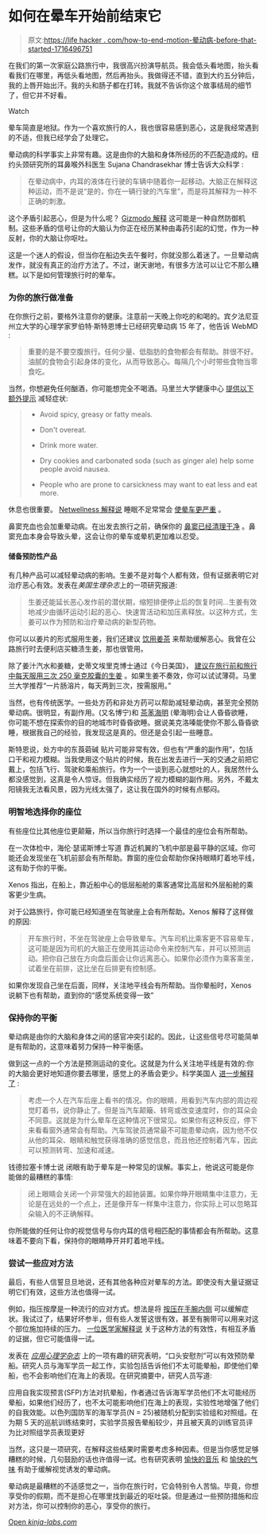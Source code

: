 # 如何在晕车开始前结束它

> 原文:[https://life hacker . com/how-to-end-motion-晕动病-before-that-started-1716496751](https://lifehacker.com/how-to-end-motion-sickness-before-it-starts-1716496751)

在我们的第一次家庭公路旅行中，我很高兴扮演导航员。我会低头看地图，抬头看看我们在哪里，再低头看地图，然后再抬头。我做得还不错，直到大约五分钟后，我的上唇开始出汗。我的头和肠子都在打转。我就不告诉你这个故事结局的细节了，但它并不好看。

Watch

晕车简直是地狱。作为一个喜欢旅行的人，我也很容易感到恶心，这是我经常遇到的不适，但我已经学会了处理它。

晕动病的科学事实上非常有趣。这是由你的大脑和身体所经历的不匹配造成的。纽约头颈研究所的耳鼻喉外科医生 Sujana Chandrasekhar 博士告诉大众科学 :

> 在晕动病中，内耳的液体在行驶的车辆中随着你一起移动。大脑正在解释这种运动，而不是说“是的，你在一辆行驶的汽车里”，而是将其解释为一种不正确的刺激。

这个矛盾引起恶心，但是为什么呢？ [Gizmodo 解释](http://gizmodo.com/what-causes-motion-sickness-1510012598#_ga=1.205848851.1662698338.1411053142) 这可能是一种自然防御机制。这些矛盾的信号让你的大脑认为你正在经历某种由毒药引起的幻觉，作为一种反射，你的大脑让你呕吐。

这是一个迷人的假设，但当你在船边失去午餐时，你就没那么着迷了。一旦晕动病发作，就没有真正的治疗方法了。不过，谢天谢地，有很多方法可以让它不那么糟糕。以下是如何管理旅行时的晕车。

### 为你的旅行做准备

在你旅行之前，要格外注意你的健康。注意前一天晚上你吃的和喝的。宾夕法尼亚州立大学的心理学家罗伯特·斯特恩博士已经研究晕动病 15 年了，他告诉 WebMD :

> 重要的是不要空腹旅行。任何少量、低脂肪的食物都会有帮助。胖很不好。油腻的食物会引起身体的变化，从而导致恶心。每隔几个小时带些食物当零食吃。

当然，你想避免任何酗酒，你可能想完全不喝酒。马里兰大学健康中心 [提供以下额外提示](http://umm.edu/health/medical/altmed/condition/motion-sickness) 减轻症状:

> *   Avoid spicy, greasy or fatty meals.
>     
> *   Don't overeat.
>     
> *   Drink more water.
>     
> *   Dry cookies and carbonated soda (such as ginger ale) help some people avoid nausea.
>     
> *   People who are prone to carsickness may want to eat less and eat more.

休息也很重要。 [Netwellness 解释说](http://www.netwellness.org/question.cfm/34628.htm) 睡眠不足常常会 [使晕车更严重](http://www.netwellness.org/question.cfm/34628.htm) 。

鼻窦充血也会加重晕动病。在出发去旅行之前，确保你的 [鼻窦已经清理干净](http://lifehacker.com/cure-a-stuffed-nose-with-an-ice-cube-1280843412) 。鼻窦充血本身会导致头晕，这会让你的晕车或晕机更加难以忍受。

#### 储备预防性产品

有几种产品可以减轻晕动病的影响。生姜不是对每个人都有效，但有证据表明它对治疗恶心有效。发表在*美国生理杂志*上的一项研究报道:

> 生姜还能延长恶心发作前的潜伏期，缩短排便停止后的恢复时间...生姜有效地减少由循环运动引起的恶心、快速胃活动和加压素释放。以这种方式，生姜可以作为预防和治疗晕动病的新型药物。

你可以以姜片的形式服用生姜，我们还建议 [饮用姜茶](http://lifehacker.com/make-a-cup-of-ginger-tea-to-help-with-nausea-sore-thro-5884337) 来帮助缓解恶心。我曾在公路旅行时去便利店买糖渍生姜，那也很管用。

除了姜汁汽水和姜糖，史蒂文埃里克博士通过《今日美国》， [建议在旅行前和旅行中每天服用三次 250 毫克胶囊的生姜](http://traveltips.usatoday.com/prevent-motion-sickness-air-travel-1580.html) 。如果生姜不奏效，你可以试试薄荷。马里兰大学推荐“一片肠溶片，每天两到三次，按需服用。”

当然，也有传统医学。一些处方药和非处方药可以帮助减轻晕动病，甚至完全预防晕动病。很明显，有副作用。(又名博宁)和 [茶苯海明](https://en.wikipedia.org/wiki/Dimenhydrinate) (晕海明)会让人昏昏欲睡，你可能不想在探索你的目的地城市时昏昏欲睡。据说美克洛嗪能使你不那么昏昏欲睡，根据我自己的经验，我发现这是真的。但还是会引起一些睡意。

斯特恩说，处方中的东莨菪碱 贴片可能非常有效，但也有“严重的副作用”，包括口干和视力模糊。当我使用这个贴片的时候，我在出发去进行一天的交通之前把它戴上，包括飞行、驾驶和乘船旅行。作为一个一谈到恶心就想吐的人，我居然什么都没感觉到，这真是令人惊讶。但我确实经历了视力模糊的副作用。另外，不戴太阳镜我无法看风景，因为光线太强了，这让我在国外的时候有点郁闷。

### 明智地选择你的座位

有些座位比其他座位更颠簸，所以当你旅行时选择一个最佳的座位会有所帮助。

在一次体检中，海伦·瑟诺斯博士写道 靠近机翼的飞机中部是最平静的区域。你可能还会发现坐在飞机前部会有所帮助。靠窗的座位会帮助你保持眼睛盯着地平线，这有助于你的平衡。

Xenos 指出，在船上，靠近船中心的低层船舱的乘客通常比高层和外层船舱的乘客更少生病。

对于公路旅行，你可能已经知道坐在驾驶座上会有所帮助。Xenos 解释了这样做的原因:

> 开车旅行时，不坐在驾驶座上会导致晕车。汽车司机比乘客更不容易晕车，这可能是因为司机的大脑正在使用其运动命令来控制汽车，并可以预测运动。把你自己放在方向盘后面会让你远离恶心。如果你必须作为乘客乘坐，试着坐在前排，这比坐在后排更有控制感。

如果你发现自己坐在后面，同样，关注地平线会有所帮助。当你晕船时，Xenos 说躺下也有帮助，直到你的“感觉系统变得一致”

### 保持你的平衡

晕动病是由你的大脑和身体之间的感官冲突引起的。因此，让这些信号尽可能简单是有帮助的，这意味着努力保持一种平衡感。

做到这一点的一个方法是预测运动的变化。这就是为什么关注地平线是有效的:你的大脑会更好地知道你要去哪里，感觉上的矛盾会更少。科学美国人 [进一步解释了](http://www.scientificamerican.com/article/why-does-reading-in-a-mov/) :

> 考虑一个人在汽车后座上看书的情况。你的眼睛，用看到汽车内部的周边视觉盯着书，说你静止了。但是当汽车颠簸、转弯或改变速度时，你的耳朵会不同意。这就是为什么晕车在这种情况下很常见。如果你有这种反应，停下来看看窗外通常会有帮助。汽车驾驶员通常最不可能患晕动病，因为他不仅从他的耳朵、眼睛和触觉获得准确的感觉信息，而且他还控制着汽车，因此可以预测转弯、加速和减速。

钱德拉塞卡博士说 闭眼有助于晕车是一种常见的误解。事实上，他说这可能是你能做的最糟糕的事情:

> 闭上眼睛会关闭一个非常强大的超驰装置。如果你睁开眼睛集中注意力，无论是在远处的一个点上，还是像开车一样集中注意力，你实际上可以忽略耳朵输入的不正确解释。

你所能做的任何让你的视觉信号与你内耳的信号相匹配的事情都会有所帮助。这意味着不要向下看，保持你的眼睛睁开并盯着地平线。

### 尝试一些应对方法

最后，有些人信誓旦旦地说，还有其他各种应对晕车的方法。即使没有大量证据证明它们有效，这些方法也值得一试。

例如，指压按摩是一种流行的应对方式。想法是将 [按压在手腕内侧](http://lifehacker.com/relieve-nausea-by-pressing-on-the-inside-of-your-wrist-5833802) 可以缓解症状。我试过了，结果好坏参半，但有些人发誓这很有效，甚至有腕带可以用来对这个部位施加持续的压力。 [一位医学家解释说](http://www.onemedical.com/blog/live-well/motion-sickness-cures/) 关于这种方法的有效性，有相互矛盾的证据，但它可能值得一试。

发表在 [*应用心理学杂志*](http://www.ncbi.nlm.nih.gov/pubmed/7592232) 上的一项有趣的研究表明，“口头安慰剂”可以有效预防晕船。研究人员与海军学员一起工作，实验包括告诉他们不太可能晕船，即使他们晕船，也不会影响他们在海上的表现。在研究摘要中，研究人员写道:

应用自我实现预言(SFP)方法对抗晕船，作者通过告诉海军学员他们不太可能经历晕船，如果他们经历了，也不太可能影响他们在海上的表现，实验性地增强了他们的自我效能。以色列国防军的海军学员(N = 25)被随机分配到实验组和对照组。在为期 5 天的巡航训练结束时，实验学员报告晕船较少，并且被天真的训练官员评为比对照组学员表现更好

当然，这只是一项研究，在解释这些结果时需要考虑多种因素。但是当你感觉足够糟糕的时候，几句鼓励的话也许值得一试。也有研究表明 [愉快的音乐](http://www.ncbi.nlm.nih.gov/pubmed/25633319) 和 [愉快的气味](http://www.ncbi.nlm.nih.gov/pubmed/25633319) 有助于缓解视觉诱发的晕动病。

晕动病是最糟糕的不适感觉之一，当你在旅行时，它会特别令人苦恼。毕竟，你想享受你的假期，而不是担心在哪里找到最近的呕吐袋。但是通过一些预防措施和应对方法，你可以控制你的恶心，享受你的旅行。

[Open *kinja-labs.com*](http://kinja-labs.com/related-widget/?posts=5795117,1604996121,1663227334&title=Recommended%20stories)